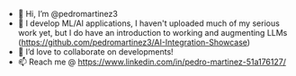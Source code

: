 - 👋 Hi, I’m @pedromartinez3
- 🌱 I develop ML/AI applications, I haven't uploaded much of my serious work yet, but I do have an introduction to working and augmenting LLMs (https://github.com/pedromartinez3/AI-Integration-Showcase)
- 💞️ I’d love to collaborate on developments!
- 📫 Reach me @ https://www.linkedin.com/in/pedro-martinez-51a176127/

<!---
pedromartinez3/pedromartinez3 is a ✨ special ✨ repository because its `README.md` (this file) appears on your GitHub profile.
You can click the Preview link to take a look at your changes.
--->
